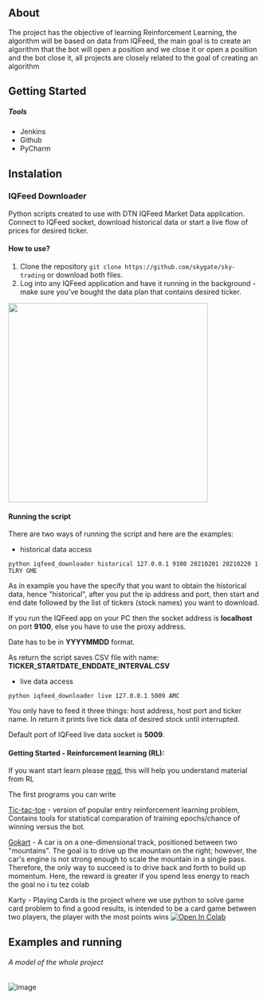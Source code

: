  
## About

The project has the objective of learning Reinforcement Learning, the algorithm will be based on data from IQFeed, the main goal is to create an algorithm that the bot will open a position and we close it or open a position and the bot close it,
 all projects are closely related to the goal of creating an algorithm



## Getting Started 


##### Tools
* Jenkins
* Github
* PyCharm

## Instalation 

### IQFeed Downloader

Python scripts created to use with DTN IQFeed Market Data application. Connect to IQFeed socket, download historical data or start a live flow of prices for desired ticker.


#### How to use?

1. Clone the repository `git clone https://github.com/skygate/sky-trading` or download both files.
2. Log into any IQFeed application and have it running in the background - make sure you've bought the data plan that contains desired ticker. 



<img src="https://user-images.githubusercontent.com/26166097/131101633-c91a859b-4d29-423b-89b4-fdd92a0162a2.png" width="400" height="400">



#### Running the script

There are two ways of running the script and here are the examples:
- historical data access
```
python iqfeed_downloader historical 127.0.0.1 9100 20210201 20210220 1 TLRY GME
```
As in example you have the specify that you want to obtain the historical data, hence "historical", after you put the ip address and port, then start and end date followed by the list of tickers (stock names) you want to download.

If you run the IQFeed app on your PC then the socket address is **localhost** on port **9100**, else you have to use the proxy address.

Date has to be in **YYYYMMDD** format.

As return the script saves CSV file with name: **TICKER_STARTDATE_ENDDATE_INTERVAL.CSV**

- live data access
```
python iqfeed_downloader live 127.0.0.1 5009 AMC
```
You only have to feed it three things: host address, host port and ticker name. In return it prints live tick data of desired stock until interrupted.

Default port of IQFeed live data socket is **5009**.



#### Getting Started - Reinforcement learning (RL):

If you want start learn please [read](https://en.wikipedia.org/wiki/Reinforcement_learning), this will help you understand material from RL 


The first programs you can write

 [Tic-tac-toe](https://towardsdatascience.com/reinforcement-learning-implement-tictactoe-189582bea542) - version of popular entry reinforcement learning problem, Contains tools for statistical comparation of training epochs/chance of winning versus the bot. 
 
 [Gokart](https://gym.openai.com/envs/MountainCar-v0/#id1) - A car is on a one-dimensional track, positioned between two "mountains". The goal is to drive up the mountain on the right; however, the car's engine is not strong enough  to scale the mountain in a single pass. Therefore, the only way to succeed is to drive back and forth to build up momentum. Here, the reward is greater if you spend less energy to reach the goal no i tu tez colab
 
 Karty - Playing Cards is the project where we use python to solve game card problem to find a good results, 
is intended to be a card game between two players, the player with the most points wins [![Open In Colab](https://colab.research.google.com/assets/colab-badge.svg)](https://colab.research.google.com/drive/1h1RjOziH5jb5OuE33Pj00O53FxZ8KCxF?authuser=1#scrollTo=U5Sq79GmiQoZ)




## Examples and running 

###### A model of the whole project

![image](https://user-images.githubusercontent.com/26166097/131041029-c1fb79bd-cca1-4b10-9d2e-1abc435007cc.png)
